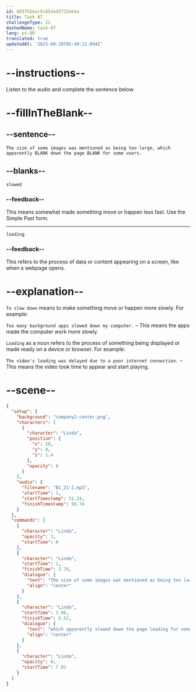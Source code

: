 ```yaml
---
id: 68375beac5c65da45732eb4a
title: Task 87
challengeType: 22
dashedName: task-87
lang: pt-BR
translated: true
updatedAt: '2025-09-29T05:49:21.094Z'
---
```


<!-- (Audio) Linda: The size of some images was mentioned as being too large, which apparently slowed down the page loading for some users. -->

# --instructions--

Listen to the audio and complete the sentence below.

# --fillInTheBlank--

## --sentence--

`The size of some images was mentioned as being too large, which apparently BLANK down the page BLANK for some users.`

## --blanks--

`slowed`

### --feedback--

This means somewhat made something move or happen less fast. Use the Simple Past form.

---

`loading`

### --feedback--

This refers to the process of data or content appearing on a screen, like when a webpage opens.

# --explanation--

`To slow down` means to make something move or happen more slowly. For example:

`Too many background apps slowed down my computer.` – This means the apps made the computer work more slowly.

`Loading` as a noun refers to the process of something being displayed or made ready on a device or browser. For example:

`The video's loading was delayed due to a poor internet connection.` – This means the video took time to appear and start playing.

# --scene--

```json
{
  "setup": {
    "background": "company2-center.png",
    "characters": [
      {
        "character": "Linda",
        "position": {
          "x": 50,
          "y": 0,
          "z": 1.4
        },
        "opacity": 0
      }
    ],
    "audio": {
      "filename": "B1_21-2.mp3",
      "startTime": 1,
      "startTimestamp": 51.24,
      "finishTimestamp": 56.76
    }
  },
  "commands": [
    {
      "character": "Linda",
      "opacity": 1,
      "startTime": 0
    },
    {
      "character": "Linda",
      "startTime": 1,
      "finishTime": 3.76,
      "dialogue": {
        "text": "The size of some images was mentioned as being too large,",
        "align": "center"
      }
    },
    {
      "character": "Linda",
      "startTime": 3.96,
      "finishTime": 6.52,
      "dialogue": {
        "text": "which apparently slowed down the page loading for some users.",
        "align": "center"
      }
    },
    {
      "character": "Linda",
      "opacity": 0,
      "startTime": 7.02
    }
  ]
}
```
